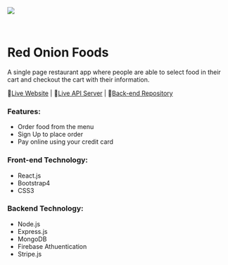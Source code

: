 ![](https://i.ibb.co/nBGXDMH/red.png)

<br/>

# Red Onion Foods
A single page restaurant app where people are able to select food in their cart and checkout the cart with their information.

🔗[Live Website](https://red-onion-bangla-restaurant.web.app/) | 🔗[Live API Server](https://red-onion-backend.herokuapp.com/) | 🔗[Back-end Repository](https://github.com/toufik6815/red-onion-bangla-restaurant-server)

### Features:
* Order food from the menu
* Sign Up to place order
* Pay online using your credit card

### Front-end Technology: 
* React.js
* Bootstrap4
* CSS3

### Backend Technology:
* Node.js
* Express.js
* MongoDB
* Firebase Athuentication 
* Stripe.js




